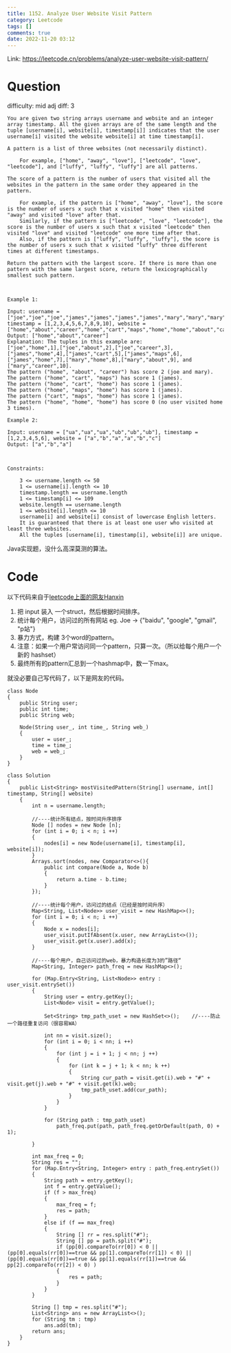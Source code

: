 ```yaml
---
title: 1152. Analyze User Website Visit Pattern
category: Leetcode
tags: []
comments: true
date: 2022-11-20 03:12
---
```




Link: https://leetcode.cn/problems/analyze-user-website-visit-pattern/

# Question

difficulty: mid
adj diff: 3
    
    You are given two string arrays username and website and an integer array timestamp. All the given arrays are of the same length and the tuple [username[i], website[i], timestamp[i]] indicates that the user username[i] visited the website website[i] at time timestamp[i].
    
    A pattern is a list of three websites (not necessarily distinct).
    
        For example, ["home", "away", "love"], ["leetcode", "love", "leetcode"], and ["luffy", "luffy", "luffy"] are all patterns.
    
    The score of a pattern is the number of users that visited all the websites in the pattern in the same order they appeared in the pattern.
    
        For example, if the pattern is ["home", "away", "love"], the score is the number of users x such that x visited "home" then visited "away" and visited "love" after that.
        Similarly, if the pattern is ["leetcode", "love", "leetcode"], the score is the number of users x such that x visited "leetcode" then visited "love" and visited "leetcode" one more time after that.
        Also, if the pattern is ["luffy", "luffy", "luffy"], the score is the number of users x such that x visited "luffy" three different times at different timestamps.
    
    Return the pattern with the largest score. If there is more than one pattern with the same largest score, return the lexicographically smallest such pattern.
    
     
    
    Example 1:
    
    Input: username = ["joe","joe","joe","james","james","james","james","mary","mary","mary"], timestamp = [1,2,3,4,5,6,7,8,9,10], website = ["home","about","career","home","cart","maps","home","home","about","career"]
    Output: ["home","about","career"]
    Explanation: The tuples in this example are:
    ["joe","home",1],["joe","about",2],["joe","career",3],["james","home",4],["james","cart",5],["james","maps",6],["james","home",7],["mary","home",8],["mary","about",9], and ["mary","career",10].
    The pattern ("home", "about", "career") has score 2 (joe and mary).
    The pattern ("home", "cart", "maps") has score 1 (james).
    The pattern ("home", "cart", "home") has score 1 (james).
    The pattern ("home", "maps", "home") has score 1 (james).
    The pattern ("cart", "maps", "home") has score 1 (james).
    The pattern ("home", "home", "home") has score 0 (no user visited home 3 times).
    
    Example 2:
    
    Input: username = ["ua","ua","ua","ub","ub","ub"], timestamp = [1,2,3,4,5,6], website = ["a","b","a","a","b","c"]
    Output: ["a","b","a"]
    
     
    
    Constraints:
    
        3 <= username.length <= 50
        1 <= username[i].length <= 10
        timestamp.length == username.length
        1 <= timestamp[i] <= 109
        website.length == username.length
        1 <= website[i].length <= 10
        username[i] and website[i] consist of lowercase English letters.
        It is guaranteed that there is at least one user who visited at least three websites.
        All the tuples [username[i], timestamp[i], website[i]] are unique.

Java实现题，没什么高深莫测的算法。

# Code

以下代码来自于[leetcode上面的网友Hanxin](https://leetcode.cn/problems/analyze-user-website-visit-pattern/solution/cpython3java-1pai-xu-tong-ji-bao-li-zu-h-4q7j/)

1. 把 input 装入 一个struct，然后根据时间排序。
2. 统计每个用户，访问过的所有网站 eg. Joe -> {"baidu", "google", "gmail", "p站"}
3. 暴力方式，构建 3个word的pattern。
4. 注意：如果一个用户常访问同一个pattern，只算一次。（所以给每个用户一个新的 hashset）
5. 最终所有的pattern汇总到一个hashmap中，数一下max。

就没必要自己写代码了，以下是网友的代码。

```
class Node
{
    public String user;
    public int time;
    public String web;

    Node(String user_, int time_, String web_)
    {
        user = user_;
        time = time_;
        web = web_;
    }
}

class Solution 
{
    public List<String> mostVisitedPattern(String[] username, int[] timestamp, String[] website) 
    {
        int n = username.length;

        //----统计所有结点，按时间升序排序
        Node [] nodes = new Node [n];
        for (int i = 0; i < n; i ++)
        {
            nodes[i] = new Node(username[i], timestamp[i], website[i]);
        }
        Arrays.sort(nodes, new Comparator<>(){
            public int compare(Node a, Node b)
            {
                return a.time - b.time;
            }
        });

        //----统计每个用户，访问过的结点（已经是按时间升序）
        Map<String, List<Node>> user_visit = new HashMap<>();
        for (int i = 0; i < n; i ++)
        {
            Node x = nodes[i];
            user_visit.putIfAbsent(x.user, new ArrayList<>());
            user_visit.get(x.user).add(x);
        }

        //----每个用户，自己访问过的web，暴力构造长度为3的”路径“
        Map<String, Integer> path_freq = new HashMap<>();

        for (Map.Entry<String, List<Node>> entry : user_visit.entrySet())
        {
            String user = entry.getKey();
            List<Node> visit = entry.getValue();
            
            Set<String> tmp_path_uset = new HashSet<>();    //----防止一个路径重复访问（很容易WA）
            
            int nn = visit.size();
            for (int i = 0; i < nn; i ++)
            {
                for (int j = i + 1; j < nn; j ++)
                {
                    for (int k = j + 1; k < nn; k ++)
                    {
                        String cur_path = visit.get(i).web + "#" + visit.get(j).web + "#" + visit.get(k).web;
                        tmp_path_uset.add(cur_path);
                    }
                }
            }

            for (String path : tmp_path_uset)
                path_freq.put(path, path_freq.getOrDefault(path, 0) + 1);
                
        }

        int max_freq = 0;
        String res = "";
        for (Map.Entry<String, Integer> entry : path_freq.entrySet())
        {
            String path = entry.getKey();
            int f = entry.getValue();
            if (f > max_freq)
            {
                max_freq = f;
                res = path;
            }
            else if (f == max_freq)
            {
                String [] rr = res.split("#");
                String [] pp = path.split("#");
                if (pp[0].compareTo(rr[0]) < 0 || (pp[0].equals(rr[0])==true && pp[1].compareTo(rr[1]) < 0) || (pp[0].equals(rr[0])==true && pp[1].equals(rr[1])==true && pp[2].compareTo(rr[2]) < 0) )
                {
                    res = path;
                }
            }
        } 

        String [] tmp = res.split("#");
        List<String> ans = new ArrayList<>();
        for (String tm : tmp)
            ans.add(tm);
        return ans;
    }
}
```
